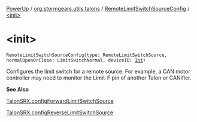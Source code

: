 [PowerUp](../../index.md) / [org.stormgears.utils.talons](../index.md) / [RemoteLimitSwitchSourceConfig](index.md) / [&lt;init&gt;](./-init-.md)

# &lt;init&gt;

`RemoteLimitSwitchSourceConfig(type: RemoteLimitSwitchSource, normalOpenOrClose: LimitSwitchNormal, deviceID: `[`Int`](https://kotlinlang.org/api/latest/jvm/stdlib/kotlin/-int/index.html)`)`

Configures the limit switch for a remote source. For example, a CAN motor controller may need to monitor the
Limit-F pin of another Talon or CANifier.

**See Also**

[TalonSRX.configForwardLimitSwitchSource](#)

[TalonSRX.configReverseLimitSwitchSource](#)


